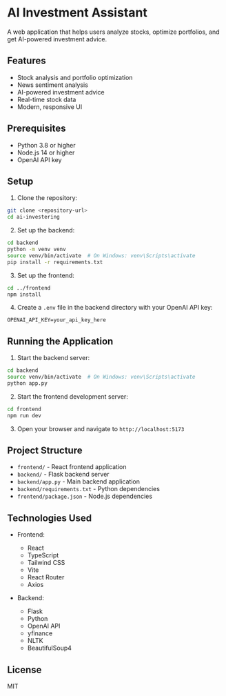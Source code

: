 # AI Investment Assistant

A web application that helps users analyze stocks, optimize portfolios, and get AI-powered investment advice.

## Features

- Stock analysis and portfolio optimization
- News sentiment analysis
- AI-powered investment advice
- Real-time stock data
- Modern, responsive UI

## Prerequisites

- Python 3.8 or higher
- Node.js 14 or higher
- OpenAI API key

## Setup

1. Clone the repository:
```bash
git clone <repository-url>
cd ai-investering
```

2. Set up the backend:
```bash
cd backend
python -m venv venv
source venv/bin/activate  # On Windows: venv\Scripts\activate
pip install -r requirements.txt
```

3. Set up the frontend:
```bash
cd ../frontend
npm install
```

4. Create a `.env` file in the backend directory with your OpenAI API key:
```
OPENAI_API_KEY=your_api_key_here
```

## Running the Application

1. Start the backend server:
```bash
cd backend
source venv/bin/activate  # On Windows: venv\Scripts\activate
python app.py
```

2. Start the frontend development server:
```bash
cd frontend
npm run dev
```

3. Open your browser and navigate to `http://localhost:5173`

## Project Structure

- `frontend/` - React frontend application
- `backend/` - Flask backend server
- `backend/app.py` - Main backend application
- `backend/requirements.txt` - Python dependencies
- `frontend/package.json` - Node.js dependencies

## Technologies Used

- Frontend:
  - React
  - TypeScript
  - Tailwind CSS
  - Vite
  - React Router
  - Axios

- Backend:
  - Flask
  - Python
  - OpenAI API
  - yfinance
  - NLTK
  - BeautifulSoup4

## License

MIT 